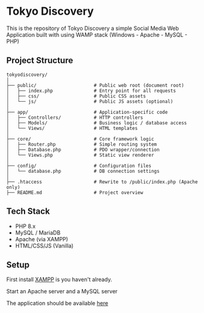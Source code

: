 # Tokyo Discovery

This is the repository of Tokyo Discovery a simple Social Media Web Application built with using WAMP stack (Windows - Apache - MySQL - PHP)

## Project Structure

```
tokyodiscovery/
│
├── public/                     # Public web root (document root)
│   ├── index.php               # Entry point for all requests
│   ├── css/                    # Public CSS assets
│   └── js/                     # Public JS assets (optional)
│
├── app/                        # Application-specific code
│   ├── Controllers/            # HTTP controllers
│   ├── Models/                 # Business logic / database access
│   └── Views/                  # HTML templates
│
├── core/                       # Core framework logic
│   ├── Router.php              # Simple routing system
│   ├── Database.php            # PDO wrapper/connection
│   └── Views.php               # Static view renderer
│
├── config/                     # Configuration files
│   └── database.php            # DB connection settings
│
├── .htaccess                   # Rewrite to /public/index.php (Apache only)
├── README.md                   # Project overview

```

## Tech Stack

- PHP 8.x
- MySQL / MariaDB
- Apache (via XAMPP)
- HTML/CSS/JS (Vanilla)

## Setup 

First install [XAMPP](https://www.apachefriends.org/) is you haven't already. 

Start an Apache server and a MySQL server

The application should be available [here](http://localhost/)
